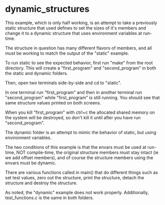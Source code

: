 # dynamic_structures

This example, which is only half working, is an attempt to take a previously static structure that used defines to set the sizes of it's members and change it to a dynamic structure that uses environment variables at run-time.

The structure in question has many different flavors of members, and all must be working to match the output of the "static" example.

To run static to see the expected behavior, first run "make" from the root directory. This will create a "first_program" and "second_program" in both the static and dynamic folders.

Then, open two terminals side-by-side and cd to "static".

In one terminal run "first_program" and then in another terminal run "second_program" while "first_program" is still running. You should see that same structure values printed on both screens.

When you kill "first_program" with ctrl+c the allocated shared memory on the system will be destroyed, so don't kill it until after you have run "second_program".

The dynamic folder is an attempt to mimic the behavior of static, but using environment variables.

The two conditions of this example is that the envars must be used at run-time, NOT compile-time, the original structure members must stay intact (ie we add offset members), and of course the structure members using the envars must be dynamic.

There are various functions called in main() that do different things such as set test values, zero out the structure, print the structure, detach the structure and destroy the structure.

As noted, the "dynamic" example does not work properly. Additionally, test_functions.c is the same in both folders.
